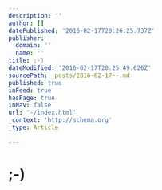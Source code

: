 ```yaml
---
description: ''
author: []
datePublished: '2016-02-17T20:26:25.737Z'
publisher:
  domain: ''
  name: ''
title: ;-)
dateModified: '2016-02-17T20:25:49.626Z'
sourcePath: _posts/2016-02-17--.md
published: true
inFeed: true
hasPage: true
inNav: false
url: '-/index.html'
_context: 'http://schema.org'
_type: Article

---
```

# ;-)